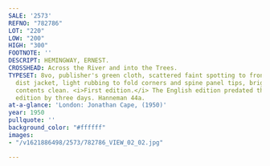 ```yaml
---
SALE: '2573'
REFNO: "782786"
LOT: "220"
LOW: "200"
HIGH: "300"
FOOTNOTE: ''
DESCRIPT: HEMINGWAY, ERNEST.
CROSSHEAD: Across the River and into the Trees.
TYPESET: 8vo, publisher's green cloth, scattered faint spotting to front cover; price-clipped
  dist jacket, light rubbing to fold corners and spine panel tips, bright and unfaded;
  contents clean. <i>First edition.</i> The English edition predated the American
  edition by three days. Hanneman 44a.
at-a-glance: 'London: Jonathan Cape, (1950)'
year: 1950
pullquote: ''
background_color: "#ffffff"
images:
- "/v1621886498/2573/782786_VIEW_02_02.jpg"

---
```

